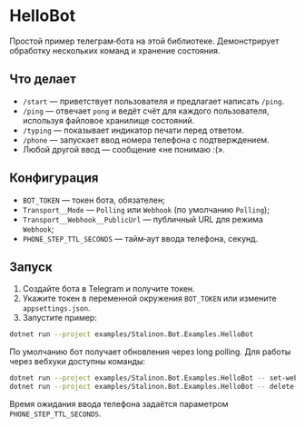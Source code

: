 # HelloBot

Простой пример телеграм‑бота на этой библиотеке.
Демонстрирует обработку нескольких команд и хранение состояния.

## Что делает

- `/start` — приветствует пользователя и предлагает написать `/ping`.
- `/ping` — отвечает `pong` и ведёт счёт для каждого пользователя, используя файловое хранилище состояний.
- `/typing` — показывает индикатор печати перед ответом.
- `/phone` — запускает ввод номера телефона с подтверждением.
- Любой другой ввод — сообщение «не понимаю :(».

## Конфигурация

* `BOT_TOKEN` — токен бота, обязателен;
* `Transport__Mode` — `Polling` или `Webhook` (по умолчанию `Polling`);
* `Transport__Webhook__PublicUrl` — публичный URL для режима `Webhook`;
* `PHONE_STEP_TTL_SECONDS` — тайм‑аут ввода телефона, секунд.

## Запуск

1. Создайте бота в Telegram и получите токен.
2. Укажите токен в переменной окружения `BOT_TOKEN` или измените `appsettings.json`.
3. Запустите пример:

```bash
dotnet run --project examples/Stalinon.Bot.Examples.HelloBot
```

По умолчанию бот получает обновления через long polling.
Для работы через вебхуки доступны команды:

```bash
dotnet run --project examples/Stalinon.Bot.Examples.HelloBot -- set-webhook
dotnet run --project examples/Stalinon.Bot.Examples.HelloBot -- delete-webhook
```

Время ожидания ввода телефона задаётся параметром `PHONE_STEP_TTL_SECONDS`.
